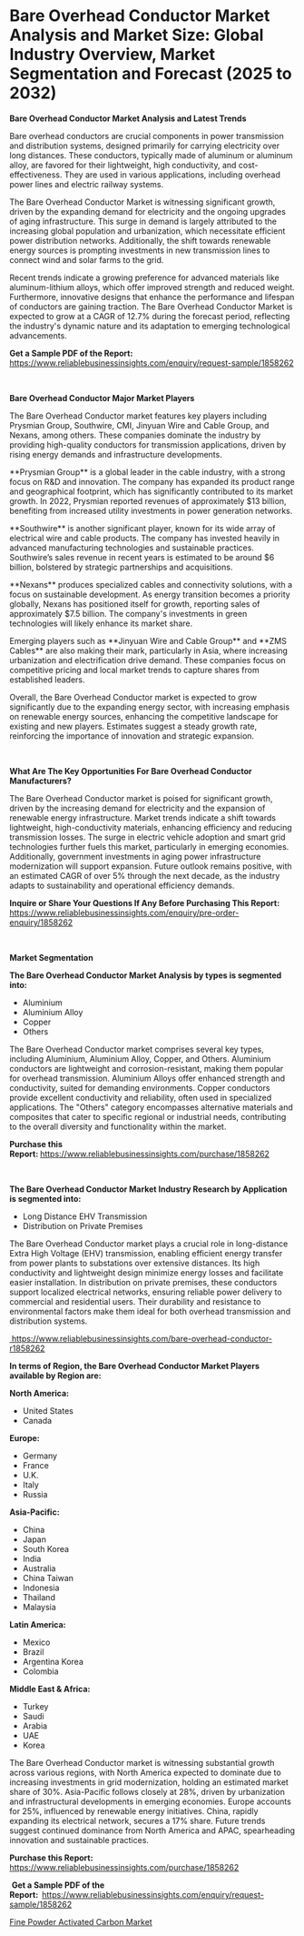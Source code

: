 <p><h1>Bare Overhead Conductor Market Analysis and Market Size: Global Industry Overview, Market Segmentation and Forecast (2025 to 2032)</h1></p><p><strong>Bare Overhead Conductor Market Analysis and Latest Trends</strong></p>
<p><p>Bare overhead conductors are crucial components in power transmission and distribution systems, designed primarily for carrying electricity over long distances. These conductors, typically made of aluminum or aluminum alloy, are favored for their lightweight, high conductivity, and cost-effectiveness. They are used in various applications, including overhead power lines and electric railway systems.</p><p>The Bare Overhead Conductor Market is witnessing significant growth, driven by the expanding demand for electricity and the ongoing upgrades of aging infrastructure. This surge in demand is largely attributed to the increasing global population and urbanization, which necessitate efficient power distribution networks. Additionally, the shift towards renewable energy sources is prompting investments in new transmission lines to connect wind and solar farms to the grid.</p><p>Recent trends indicate a growing preference for advanced materials like aluminum-lithium alloys, which offer improved strength and reduced weight. Furthermore, innovative designs that enhance the performance and lifespan of conductors are gaining traction. The Bare Overhead Conductor Market is expected to grow at a CAGR of 12.7% during the forecast period, reflecting the industry's dynamic nature and its adaptation to emerging technological advancements.</p></p>
<p><strong>Get a Sample PDF of the Report:&nbsp;</strong> <a href="https://www.reliablebusinessinsights.com/enquiry/request-sample/1858262?utm_campaign=2226&utm_medium=2&utm_source=Github&utm_content=ia&utm_term=03022025&utm_id=bare-overhead-conductor">https://www.reliablebusinessinsights.com/enquiry/request-sample/1858262</a></p>
<p>&nbsp;</p>
<p><strong>Bare Overhead Conductor Major Market Players</strong></p>
<p><p>The Bare Overhead Conductor market features key players including Prysmian Group, Southwire, CMI, Jinyuan Wire and Cable Group, and Nexans, among others. These companies dominate the industry by providing high-quality conductors for transmission applications, driven by rising energy demands and infrastructure developments.</p><p>**Prysmian Group** is a global leader in the cable industry, with a strong focus on R&D and innovation. The company has expanded its product range and geographical footprint, which has significantly contributed to its market growth. In 2022, Prysmian reported revenues of approximately $13 billion, benefiting from increased utility investments in power generation networks.</p><p>**Southwire** is another significant player, known for its wide array of electrical wire and cable products. The company has invested heavily in advanced manufacturing technologies and sustainable practices. Southwire’s sales revenue in recent years is estimated to be around $6 billion, bolstered by strategic partnerships and acquisitions.</p><p>**Nexans** produces specialized cables and connectivity solutions, with a focus on sustainable development. As energy transition becomes a priority globally, Nexans has positioned itself for growth, reporting sales of approximately $7.5 billion. The company's investments in green technologies will likely enhance its market share.</p><p>Emerging players such as **Jinyuan Wire and Cable Group** and **ZMS Cables** are also making their mark, particularly in Asia, where increasing urbanization and electrification drive demand. These companies focus on competitive pricing and local market trends to capture shares from established leaders.</p><p>Overall, the Bare Overhead Conductor market is expected to grow significantly due to the expanding energy sector, with increasing emphasis on renewable energy sources, enhancing the competitive landscape for existing and new players. Estimates suggest a steady growth rate, reinforcing the importance of innovation and strategic expansion.</p></p>
<p>&nbsp;</p>
<p><strong>What Are The Key Opportunities For Bare Overhead Conductor Manufacturers?</strong></p>
<p><p>The Bare Overhead Conductor market is poised for significant growth, driven by the increasing demand for electricity and the expansion of renewable energy infrastructure. Market trends indicate a shift towards lightweight, high-conductivity materials, enhancing efficiency and reducing transmission losses. The surge in electric vehicle adoption and smart grid technologies further fuels this market, particularly in emerging economies. Additionally, government investments in aging power infrastructure modernization will support expansion. Future outlook remains positive, with an estimated CAGR of over 5% through the next decade, as the industry adapts to sustainability and operational efficiency demands.</p></p>
<p><strong>Inquire or Share Your Questions If Any Before Purchasing This Report:</strong> <a href="https://www.reliablebusinessinsights.com/enquiry/pre-order-enquiry/1858262?utm_campaign=2226&utm_medium=2&utm_source=Github&utm_content=ia&utm_term=03022025&utm_id=bare-overhead-conductor">https://www.reliablebusinessinsights.com/enquiry/pre-order-enquiry/1858262</a></p>
<p>&nbsp;</p>
<p><strong>Market Segmentation</strong></p>
<p><strong>The Bare Overhead Conductor Market Analysis by types is segmented into:</strong></p>
<p><ul><li>Aluminium</li><li>Aluminium Alloy</li><li>Copper</li><li>Others</li></ul></p>
<p><p>The Bare Overhead Conductor market comprises several key types, including Aluminium, Aluminium Alloy, Copper, and Others. Aluminium conductors are lightweight and corrosion-resistant, making them popular for overhead transmission. Aluminium Alloys offer enhanced strength and conductivity, suited for demanding environments. Copper conductors provide excellent conductivity and reliability, often used in specialized applications. The "Others" category encompasses alternative materials and composites that cater to specific regional or industrial needs, contributing to the overall diversity and functionality within the market.</p></p>
<p><strong>Purchase this Report:&nbsp;</strong><a href="https://www.reliablebusinessinsights.com/purchase/1858262?utm_campaign=2226&utm_medium=2&utm_source=Github&utm_content=ia&utm_term=03022025&utm_id=bare-overhead-conductor">https://www.reliablebusinessinsights.com/purchase/1858262</a></p>
<p>&nbsp;</p>
<p><strong>The Bare Overhead Conductor Market Industry Research by Application is segmented into:</strong></p>
<p><ul><li>Long Distance EHV Transmission</li><li>Distribution on Private Premises</li></ul></p>
<p><p>The Bare Overhead Conductor market plays a crucial role in long-distance Extra High Voltage (EHV) transmission, enabling efficient energy transfer from power plants to substations over extensive distances. Its high conductivity and lightweight design minimize energy losses and facilitate easier installation. In distribution on private premises, these conductors support localized electrical networks, ensuring reliable power delivery to commercial and residential users. Their durability and resistance to environmental factors make them ideal for both overhead transmission and distribution systems.</p></p>
<p><a href="https://www.reliablebusinessinsights.com/bare-overhead-conductor-r1858262?utm_campaign=2226&utm_medium=2&utm_source=Github&utm_content=ia&utm_term=03022025&utm_id=bare-overhead-conductor">&nbsp;https://www.reliablebusinessinsights.com/bare-overhead-conductor-r1858262</a></p>
<p><strong>In terms of Region, the Bare Overhead Conductor Market Players available by Region are:</strong></p>
<p>
    <p> <strong> North America: </strong>
        <ul>
            <li>United States</li>
            <li>Canada</li>
        </ul>
        </p> 
    <p> <strong> Europe: </strong>
        <ul>
            <li>Germany</li>
            <li>France</li>
            <li>U.K.</li>
            <li>Italy</li>
            <li>Russia</li>
        </ul>
        </p> 
    <p> <strong> Asia-Pacific: </strong>
        <ul>
            <li>China</li>
            <li>Japan</li>
            <li>South Korea</li>
            <li>India</li>
            <li>Australia</li>
            <li>China Taiwan</li>
            <li>Indonesia</li>
            <li>Thailand</li>
            <li>Malaysia</li>
        </ul>
        </p> 
    <p> <strong> Latin America: </strong>
        <ul>
            <li>Mexico</li>
            <li>Brazil</li>
            <li>Argentina Korea</li>
            <li>Colombia</li>
        </ul>
        </p> 
    <p> <strong> Middle East & Africa: </strong>
        <ul>
            <li>Turkey</li>
            <li>Saudi</li>
            <li>Arabia</li>
            <li>UAE</li>
            <li>Korea</li>
        </ul>
    </p>
    </p>
<p><p>The Bare Overhead Conductor market is witnessing substantial growth across various regions, with North America expected to dominate due to increasing investments in grid modernization, holding an estimated market share of 30%. Asia-Pacific follows closely at 28%, driven by urbanization and infrastructural developments in emerging economies. Europe accounts for 25%, influenced by renewable energy initiatives. China, rapidly expanding its electrical network, secures a 17% share. Future trends suggest continued dominance from North America and APAC, spearheading innovation and sustainable practices.</p></p>
<p><strong>Purchase this Report: </strong><a href="https://www.reliablebusinessinsights.com/purchase/1858262?utm_campaign=2226&utm_medium=2&utm_source=Github&utm_content=ia&utm_term=03022025&utm_id=bare-overhead-conductor">https://www.reliablebusinessinsights.com/purchase/1858262</a></p>
<p>&nbsp;<strong>Get a Sample PDF of the Report:&nbsp;&nbsp;</strong><a href="https://www.reliablebusinessinsights.com/enquiry/request-sample/1858262?utm_campaign=2226&utm_medium=2&utm_source=Github&utm_content=ia&utm_term=03022025&utm_id=bare-overhead-conductor">https://www.reliablebusinessinsights.com/enquiry/request-sample/1858262</a></p>
<p><strong></strong></p>
<p><p><a href="https://github.com/AlisaRowe24/Market-Research-Report-List-1/blob/main/fine-powder-activated-carbon-market.md?utm_campaign=2226&utm_medium=2&utm_source=Github&utm_content=ia&utm_term=03022025&utm_id=bare-overhead-conductor">Fine Powder Activated Carbon Market</a></p></p>
